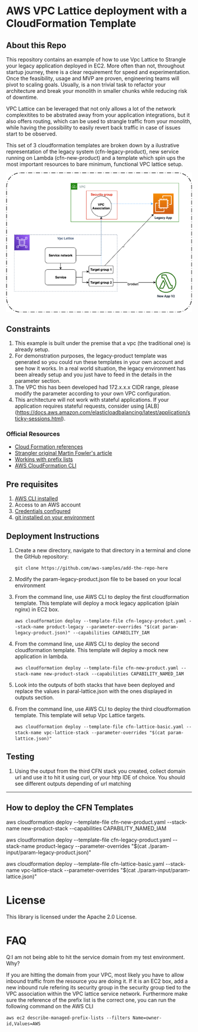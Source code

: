 # AWS VPC Lattice deployment with a CloudFormation Template

## About this Repo <a name="About"></a>
This repository contains an example of how to use Vpc Lattice to Strangle your legacy application deployed in EC2. 
More often than not, throughout startup journey, there is a clear requirement for speed and experimentation. Once the feasibility, usage and MVP are proven, engineering teams will pivot to scaling goals. Usually, is a non trivial task to refactor your architecture and break your monolith in smaller chunks while reducing risk of downtime.

VPC Lattice can be leveraged that not only allows a lot of the network complexitites to be abstrated away from your application integrations, but it also offers routing, which can be used to strangle traffic from your monolith, while having the possibility to easily revert back traffic in case of issues start to be observed. 

This set of 3 cloudformation templates are broken down by a ilustrative representation of the legacy system (cfn-legacy-product), new service running on Lambda (cfn-new-product) and a template which spin ups the most important resources to bare minimum, functional VPC lattice setup.

![Architecture](./lattice-strangler.png "Architecture")

## Constraints

1) This example is built under the premise that a vpc (the traditional one) is already setup.
2) For demonstration purposes, the legacy-product template was generated so you could run these templates in your own account and see how it works. In a real world situation, the legacy environment has been already setup and you just have to feed in the details in the parameter section.
3) The VPC this has been developed had 172.x.x.x CIDR range, please modify the parameter according to your own VPC configuration.
4) This architecture will not work with stateful applications. If your application requires stateful requests, consider using [ALB] (https://docs.aws.amazon.com/elasticloadbalancing/latest/application/sticky-sessions.html). 

### Official Resources
- [Cloud Formation references](https://docs.aws.amazon.com/AWSCloudFormation/latest/UserGuide/AWS_VpcLattice.html)
- [Strangler original Martin Fowler's article](https://martinfowler.com/bliki/StranglerFigApplication.html)
- [Workins with prefix lists](https://docs.aws.amazon.com/vpc/latest/userguide/working-with-aws-managed-prefix-lists.html)
- [AWS CloudFormation CLI](https://awscli.amazonaws.com/v2/documentation/api/latest/reference/cloudformation/index.html)

## Pre requisites

1. [AWS CLI installed](https://docs.aws.amazon.com/cli/latest/userguide/getting-started-install.html)
2. Access to an AWS account
3. [Credentials configured](https://docs.aws.amazon.com/cli/latest/userguide/cli-chap-configure.html)
4. [git installed on your environment](https://git-scm.com/book/en/v2/Getting-Started-Installing-Git)

## Deployment Instructions

1. Create a new directory, navigate to that directory in a terminal and clone the GitHub repository:
    ``` 
    git clone https://github.com/aws-samples/add-the-repo-here
    ```
2. Modify the param-legacy-product.json file to be based on your local environment
3. From the command line, use AWS CLI to deploy the first cloudformation template. This template will deploy a mock legacy application (plain nginx) in EC2 box.
    ```
    aws cloudformation deploy --template-file cfn-legacy-product.yaml --stack-name product-legacy --parameter-overrides "$(cat param-legacy-product.json)" --capabilities CAPABILITY_IAM
    ```
4. From the command line, use AWS CLI to deploy the second cloudformation template. This template will deploy a mock new application in lambda.
    ```
   aws cloudformation deploy --template-file cfn-new-product.yaml --stack-name new-product-stack --capabilities CAPABILITY_NAMED_IAM
    ```
5. Look into the outputs of both stacks that have been deployed and replace the values in paral-lattice.json with the ones displayed in outputs section.

6. From the command line, use AWS CLI to deploy the third cloudformation template. This template will setup Vpc Lattice targets.
    ```
   aws cloudformation deploy --template-file cfn-lattice-basic.yaml --stack-name vpc-lattice-stack --parameter-overrides "$(cat param-lattice.json)"   
    ```


## Testing

1. Using the output from the third CFN stack you created, collect domain url and use it to hit it using curl, or your http IDE of choice. You should see different outputs depending of url matching

----

## How to deploy the CFN Templates

aws cloudformation deploy --template-file cfn-new-product.yaml --stack-name new-product-stack --capabilities CAPABILITY_NAMED_IAM

aws cloudformation deploy --template-file cfn-legacy-product.yaml --stack-name product-legacy --parameter-overrides "$(cat ./param-input/param-legacy-product.json)" 

aws cloudformation deploy --template-file cfn-lattice-basic.yaml --stack-name vpc-lattice-stack --parameter-overrides "$(cat ./param-input/param-lattice.json)"   

# License <a name="License"></a>

This library is licensed under the Apache 2.0 License.

# FAQ

Q:I am not being able to hit the service domain from my test environment. Why?

If you are hitting the domain from your VPC, most likely you have to allow inbound traffic from the resource you are doing it. If it is an EC2 box, add a new inbound rule refering its security group in the security group tied to the VPC association within the VPC lattice service network.
Furthermore make sure the reference of the prefix list is the correct one, you can run the following command on the AWS CLI
```
aws ec2 describe-managed-prefix-lists --filters Name=owner-id,Values=AWS
```
